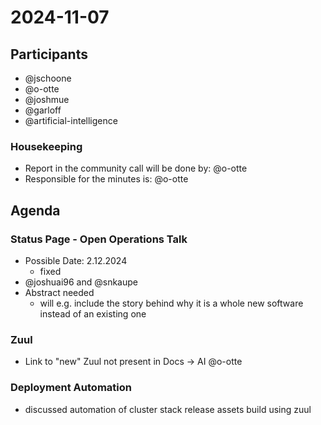 # 2024-11-07

## Participants

- @jschoone
- @o-otte
- @joshmue
- @garloff
- @artificial-intelligence

### Housekeeping

- Report in the community call will be done by: @o-otte
- Responsible for the minutes is: @o-otte

## Agenda

### Status Page - Open Operations Talk

- Possible Date: 2.12.2024
    - fixed
- @joshuai96 and @snkaupe
- Abstract needed
    - will e.g. include the story behind why it is a whole new software instead of an existing one

### Zuul

- Link to "new" Zuul not present in Docs -> AI @o-otte

### Deployment Automation

- discussed automation of cluster stack release assets build using zuul